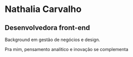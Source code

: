 <h1>Nathalia Carvalho</h1>
<h2>Desenvolvedora front-end</h2>
<p>Background em gestão de negócios e design.</p>
<p>Pra mim, pensamento analítico e inovação se complementa</>
